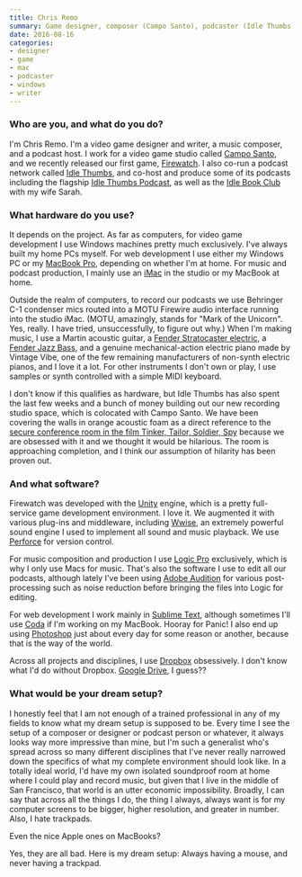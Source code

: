 ```yaml
---
title: Chris Remo
summary: Game designer, composer (Campo Santo), podcaster (Idle Thumbs)
date: 2016-08-16
categories:
- designer
- game
- mac
- podcaster
- windows
- writer
---
```


### Who are you, and what do you do?

I'm Chris Remo. I'm a video game designer and writer, a music composer, and a podcast host. I work for a video game studio called [Campo Santo](http://www.camposanto.com/ "Campo Santo's website"), and we recently released our first game, [Firewatch][]. I also co-run a podcast network called [Idle Thumbs](http://www.idlethumbs.net/ "Chris' podcast network."), and co-host and produce some of its podcasts including the flagship [Idle Thumbs Podcast](http://www.idlethumbspodcast.com/ "Chris' podcast."), as well as the [Idle Book Club](https://www.idlethumbs.net/idlebookclub/ "Chris and Sarah's book podcast.") with my wife Sarah.

### What hardware do you use?

It depends on the project. As far as computers, for video game development I use Windows machines pretty much exclusively. I've always built my home PCs myself. For web development I use either my Windows PC or my [MacBook Pro][macbook-pro], depending on whether I'm at home. For music and podcast production, I mainly use an [iMac][] in the studio or my MacBook at home.

Outside the realm of computers, to record our podcasts we use Behringer C-1 condenser mics routed into a MOTU Firewire audio interface running into the studio iMac. (MOTU, amazingly, stands for "Mark of the Unicorn". Yes, really. I have tried, unsuccessfully, to figure out why.) When I'm making music, I use a Martin acoustic guitar, a [Fender Stratocaster electric][stratocaster], a [Fender Jazz Bass][jazz-bass], and a genuine mechanical-action electric piano made by Vintage Vibe, one of the few remaining manufacturers of non-synth electric pianos, and I love it a lot. For other instruments I don't own or play, I use samples or synth controlled with a simple MIDI keyboard.

I don't know if this qualifies as hardware, but Idle Thumbs has also spent the last few weeks and a bunch of money building out our new recording studio space, which is colocated with Campo Santo. We have been covering the walls in orange acoustic foam as a direct reference to the [secure conference room in the film Tinker, Tailor, Soldier, Spy](http://i.imgur.com/jEqQ4aO.jpg "A still image from the movie Tinker, Tailor, Soldier, Spy.") because we are obsessed with it and we thought it would be hilarious. The room is approaching completion, and I think our assumption of hilarity has been proven out.

### And what software?

Firewatch was developed with the [Unity][] engine, which is a pretty full-service game development environment. I love it. We augmented it with various plug-ins and middleware, including [Wwise][], an extremely powerful sound engine I used to implement all sound and music playback. We use [Perforce][] for version control.

For music composition and production I use [Logic Pro][logic-pro] exclusively, which is why I only use Macs for music. That's also the software I use to edit all our podcasts, although lately I've been using [Adobe Audition][audition] for various post-processing such as noise reduction before bringing the files into Logic for editing. 

For web development I work mainly in [Sublime Text][sublime-text], although sometimes I'll use [Coda][] if I'm working on my MacBook. Hooray for Panic! I also end up using [Photoshop][] just about every day for some reason or another, because that is the way of the world.

Across all projects and disciplines, I use [Dropbox][] obsessively. I don't know what I'd do without Dropbox. [Google Drive][google-drive], I guess?? 

### What would be your dream setup?

I honestly feel that I am not enough of a trained professional in any of my fields to know what my dream setup is supposed to be. Every time I see the setup of a composer or designer or podcast person or whatever, it always looks way more impressive than mine, but I'm such a generalist who's spread across so many different disciplines that I've never really narrowed down the specifics of what my complete environment should look like. In a totally ideal world, I'd have my own isolated soundproof room at home where I could play and record music, but given that I live in the middle of San Francisco, that world is an utter economic impossibility. Broadly, I can say that across all the things I do, the thing I always, always want is for my computer screens to be bigger, higher resolution, and greater in number. Also, I hate trackpads.

Even the nice Apple ones on MacBooks?

Yes, they are all bad. Here is my dream setup: Always having a mouse, and never having a trackpad.

[audition]: https://creative.adobe.com/products/audition "An audio editing software suite."
[coda]: https://panic.com/coda/ "A single-window HTML/web tool for the Mac."
[dropbox]: https://www.dropbox.com/ "Online syncing and storage."
[firewatch]: http://www.firewatchgame.com/ "A fire lookout adventure game."
[google-drive]: https://drive.google.com/ "A cloud storage service."
[imac]: https://www.apple.com/imac/ "An all-in-one computer."
[jazz-bass]: https://en.wikipedia.org/wiki/Fender_Jazz_Bass "An electric bass."
[logic-pro]: https://www.apple.com/logic-pro/ "A professional audio application for the Mac."
[macbook-pro]: https://www.apple.com/macbook-pro/ "A laptop."
[perforce]: https://www.perforce.com/ "A software configuration and deploy suite."
[photoshop]: https://www.adobe.com/products/photoshop.html "A bitmap image editor."
[stratocaster]: https://en.wikipedia.org/wiki/Fender_Stratocaster "An electric guitar."
[sublime-text]: http://www.sublimetext.com/ "A coder's text editor."
[unity]: https://unity3d.com/unity/ "A cross-platform game development tool."
[wwise]: https://www.audiokinetic.com/products/wwise/ "An audio pipeline and sound engine."
